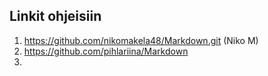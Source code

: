 ## Linkit ohjeisiin  
1. https://github.com/nikomakela48/Markdown.git (Niko M)    
2.  https://github.com/pihlariina/Markdown
3.
